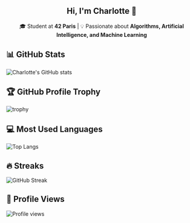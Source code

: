 <h2 align="center">
Hi, I'm Charlotte 👋
</h2>
<p align="center">
🎓 Student at <b>42 Paris</b> | 💡 Passionate about <b>Algorithms, Artificial Intelligence, and Machine Learning</b>  
</p>

## 📊 GitHub Stats
![Charlotte's GitHub stats](https://github-readme-stats.vercel.app/api?username=Roychrltt&show_icons=true&theme=nord)

## 🏆 GitHub Profile Trophy
![trophy](https://github-profile-trophy.vercel.app/?username=Roychrltt&theme=nord&column=7)

## 💻 Most Used Languages
![Top Langs](https://github-readme-stats.vercel.app/api/top-langs/?username=Roychrltt&layout=compact&theme=nord)

## 🔥 Streaks
![GitHub Streak](https://streak-stats.demolab.com?user=Roychrltt&theme=nord)

## 👀 Profile Views
![Profile views](https://komarev.com/ghpvc/?username=Roychrltt&color=blueviolet)



